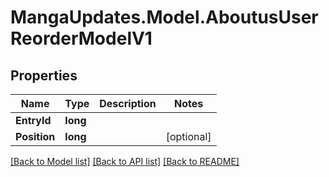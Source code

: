 # MangaUpdates.Model.AboutusUserReorderModelV1

## Properties

Name | Type | Description | Notes
------------ | ------------- | ------------- | -------------
**EntryId** | **long** |  | 
**Position** | **long** |  | [optional] 

[[Back to Model list]](../README.md#documentation-for-models) [[Back to API list]](../README.md#documentation-for-api-endpoints) [[Back to README]](../README.md)

